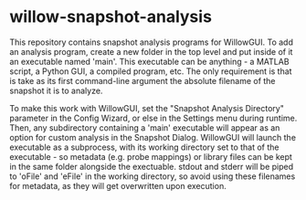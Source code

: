 # willow-snapshot-analysis

This repository contains snapshot analysis programs for WillowGUI. To add an
analysis program, create a new folder in the top level and put inside of it an
executable named 'main'. This executable can be anything - a MATLAB script, a 
Python GUI, a compiled program, etc. The only requirement is that is take as
its first command-line argument the absolute filename of the snapshot it is to
analyze.

To make this work with WillowGUI, set the "Snapshot Analysis Directory"
parameter in the Config Wizard, or else in the Settings menu during runtime.
Then, any subdirectory containing a 'main' executable will appear as an option
for custom analysis in the Snapshot Dialog. WillowGUI will launch the
executable as a subprocess, with its working directory set to that of the
executable - so metadata (e.g. probe mappings) or library files can be kept in
the same folder alongside the exectuable. stdout and stderr will be piped to
'oFile' and 'eFile' in the working directory, so avoid using these filenames
for metadata, as they will get overwritten upon execution.
